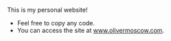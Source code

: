 This is my personal website! 
- Feel free to copy any code. 
- You can access the site at www.olivermoscow.com.


